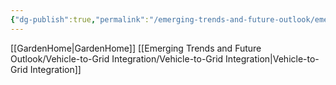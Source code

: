 ```yaml
---
{"dg-publish":true,"permalink":"/emerging-trends-and-future-outlook/emerging-trends-and-future-outlook/"}
---
```


[[GardenHome\|GardenHome]]
[[Emerging Trends and Future Outlook/Vehicle-to-Grid Integration/Vehicle-to-Grid Integration\|Vehicle-to-Grid Integration]]
